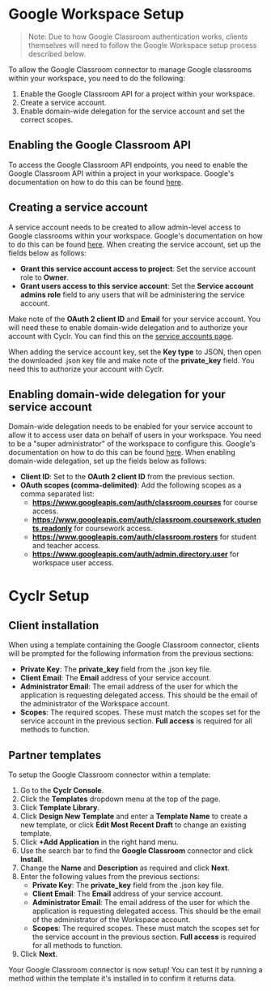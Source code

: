 
# Google Workspace Setup

> Note: Due to how Google Classroom authentication works, clients themselves will need to follow the Google Workspace setup process described below.

To allow the Google Classroom connector to manage Google classrooms within your workspace, you need to do the following:

1. Enable the Google Classroom API for a project within your workspace.
2. Create a service account.
3. Enable domain-wide delegation for the service account and set the correct scopes.

## Enabling the Google Classroom API

To access the Google Classroom API endpoints, you need to enable the Google Classroom API within a project in your workspace. Google's documentation on how to do this can be found [here](https://support.google.com/googleapi/answer/6158841?hl=en).

## Creating a service account

A service account needs to be created to allow admin-level access to Google classrooms within your workspace. Google's documentation on how to do this can be found [here](https://developers.google.com/identity/protocols/oauth2/service-account#creatinganaccount). When creating the service account, set up the fields below as follows:

-   **Grant this service account access to project**: Set the service account role to **Owner**.
-   **Grant users access to this service account**: Set the **Service account admins role** field to any users that will be administering the service account.

Make note of the **OAuth 2 client ID** and **Email** for your service account. You will need these to enable domain-wide delegation and to authorize your account with Cyclr. You can find this on the [service accounts page](https://console.developers.google.com/iam-admin/serviceaccounts).

When adding the service account key, set the **Key type** to JSON, then open the downloaded .json key file and make note of the **private_key** field. You need this to authorize your account with Cyclr.

## Enabling domain-wide delegation for your service account

Domain-wide delegation needs to be enabled for your service account to allow it to access user data on behalf of users in your workspace. You need to be a "super administrator" of the workspace to configure this. Google's documentation on how to do this can be found [here](https://developers.google.com/identity/protocols/oauth2/service-account#delegatingauthority). When enabling domain-wide delegation, set up the fields below as follows:

-   **Client ID**: Set to the **OAuth 2 client ID** from the previous section.
-   **OAuth scopes (comma-delimited)**: Add the following scopes as a comma separated list:
    -   **https://www.googleapis.com/auth/classroom.courses** for course access.
    -   **https://www.googleapis.com/auth/classroom.coursework.students.readonly** for coursework access.
    -   **https://www.googleapis.com/auth/classroom.rosters** for student and teacher access.
    -   **https://www.googleapis.com/auth/admin.directory.user** for workspace user access.

# Cyclr Setup

## Client installation

When using a template containing the Google Classroom connector, clients will be prompted for the following information from the previous sections:

-   **Private Key**: The **private_key** field from the .json key file.
-   **Client Email**: The **Email** address of your service account.
-   **Administrator Email**: The email address of the user for which the application is requesting delegated access. This should be the email of the administrator of the Workspace account.
-   **Scopes**: The required scopes. These must match the scopes set for the service account in the previous section. **Full access** is required for all methods to function.

## Partner templates

To setup the Google Classroom connector within a template:

1. Go to the **Cyclr Console**.
2. Click the **Templates** dropdown menu at the top of the page.
3. Click **Template Library**.
4. Click **Design New Template** and enter a **Template Name** to create a new template, or click **Edit Most Recent Draft** to change an existing template.
5. Click **+Add Application** in the right hand menu.
6. Use the search bar to find the **Google Classroom** connector and click **Install**.
7. Change the **Name** and **Description** as required and click **Next**.
8. Enter the following values from the previous sections:
    - **Private Key**: The **private_key** field from the .json key file.
    - **Client Email**: The **Email** address of your service account.
    - **Administrator Email**: The email address of the user for which the application is requesting delegated access. This should be the email of the administrator of the Workspace account.
    - **Scopes**: The required scopes. These must match the scopes set for the service account in the previous section. **Full access** is required for all methods to function.
9. Click **Next**.

Your Google Classroom connector is now setup! You can test it by running a method within the template it's installed in to confirm it returns data.
